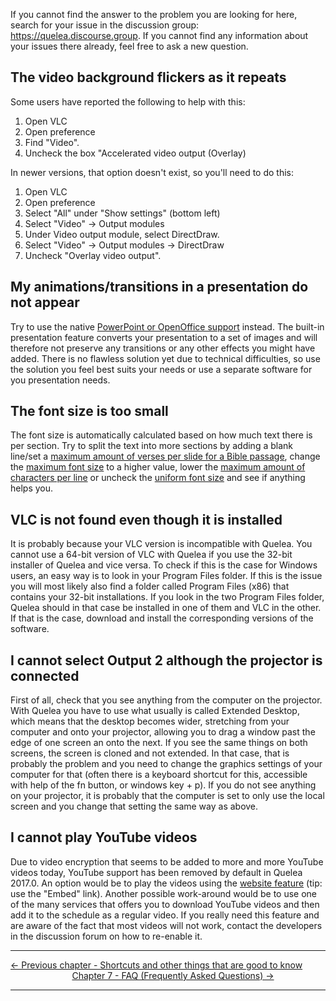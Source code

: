 If you cannot find the answer to the problem you are looking for here,
search for your issue in the discussion group:
<https://quelea.discourse.group>. If you cannot
find any information about your issues there already, feel free to ask a
new question.

## The video background flickers as it repeats

Some users have reported the following to help with this:

1.  Open VLC
2.  Open preference
3.  Find "Video".
4.  Uncheck the box "Accelerated video output (Overlay)

In newer versions, that option doesn't exist, so you'll need to do this:

1.  Open VLC
2.  Open preference
3.  Select "All" under "Show settings" (bottom left)
4.  Select "Video" -\> Output modules
5.  Under Video output module, select DirectDraw.
6.  Select "Video" -\> Output modules -\> DirectDraw
7.  Uncheck "Overlay video output".

## My animations/transitions in a presentation do not appear

Try to use the native [PowerPoint or OpenOffice
support](Presentations_tab "Presentations tab") instead. The built-in
presentation feature converts your presentation to a set of images and
will therefore not preserve any transitions or any other effects you
might have added. There is no flawless solution yet due to technical
difficulties, so use the solution you feel best suits your needs or use
a separate software for you presentation needs.

## The font size is too small

The font size is automatically calculated based on how much text there
is per section. Try to split the text into more sections by adding a
blank line/set a [maximum amount of verses per slide for a Bible
passage](Bible_tab#layout-of-bible-passages "Bible tab"), change the
[maximum font size](General_tab#maximum-font-size "General tab") to a
higher value, lower the [maximum amount of characters per
line](General_tab#maximum-characters-per-line "General tab") or uncheck the
[uniform font size](General_tab#use-uniform-font-size "General tab") and
see if anything helps you.

## VLC is not found even though it is installed

It is probably because your VLC version is incompatible with Quelea. You
cannot use a 64-bit version of VLC with Quelea if you use the 32-bit
installer of Quelea and vice versa. To check if this is the case for
Windows users, an easy way is to look in your Program Files folder. If
this is the issue you will most likely also find a folder called Program
Files (x86) that contains your 32-bit installations. If you look in the
two Program Files folder, Quelea should in that case be installed in one
of them and VLC in the other. If that is the case, download and install
the corresponding versions of the software.

## I cannot select Output 2 although the projector is connected

First of all, check that you see anything from the computer on the
projector. With Quelea you have to use what usually is called Extended
Desktop, which means that the desktop becomes wider, stretching from
your computer and onto your projector, allowing you to drag a window
past the edge of one screen an onto the next. If you see the same things
on both screens, the screen is cloned and not extended. In that case,
that is probably the problem and you need to change the graphics
settings of your computer for that (often there is a keyboard shortcut
for this, accessible with help of the fn button, or windows key + p). If
you do not see anything on your projector, it is probably that the
computer is set to only use the local screen and you change that setting
the same way as above. 

## I cannot play YouTube videos

Due to video encryption that seems to be added to more and more YouTube videos today, YouTube support has been removed by default in Quelea 2017.0. An option would be to play the videos using the [website feature](Displaying_a_website "Displaying a website") (tip: use the "Embed" link). Another possible work-around would be to use one of the many services that offers you to download YouTube videos and then add it to the schedule as a regular video. If you really need this feature and are aware of the fact that most videos will not work, contact the developers in the discussion forum on how to re-enable it.

-----



[← Previous chapter - Shortcuts and other things that are good to
know](Shortcuts_and_other_things_that_are_good_to_know "Shortcuts and other things that are good to know")
&nbsp;&nbsp;&nbsp;&nbsp;&nbsp;&nbsp;&nbsp;&nbsp;&nbsp;&nbsp;&nbsp;&nbsp;&nbsp;&nbsp;&nbsp;&nbsp;&nbsp;&nbsp;&nbsp;&nbsp;&nbsp;&nbsp;&nbsp;&nbsp; [Chapter 7 - FAQ (Frequently Asked Questions) →](FAQ_(Frequently_Asked_Questions) "FAQ (Frequently Asked Questions)")

---
